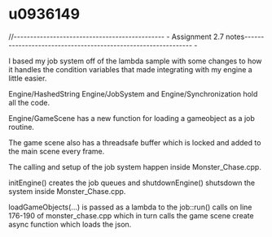 # u0936149
//---------------------------------------------- - Assignment 2.7 notes-------------------------------------------------------------- -

I based my job system off of the lambda sample with some changes to how it handles the condition variables that made integrating with my engine a little easier.

Engine/HashedString  Engine/JobSystem and Engine/Synchronization hold all the code. 

Engine/GameScene has a new function for loading a gameobject as a job routine.

The game scene also has a threadsafe buffer which is locked and added to the main scene every frame. 

The calling and setup of the job system happen inside Monster_Chase.cpp.

initEngine() creates the job queues and shutdownEngine() shutsdown the system inside Monster_Chase.cpp.

loadGameObjects(...) is passed as a lambda to the job::run() calls on line 176-190 of monster_chase.cpp which in turn calls the game scene create async function which loads 
the json. 
